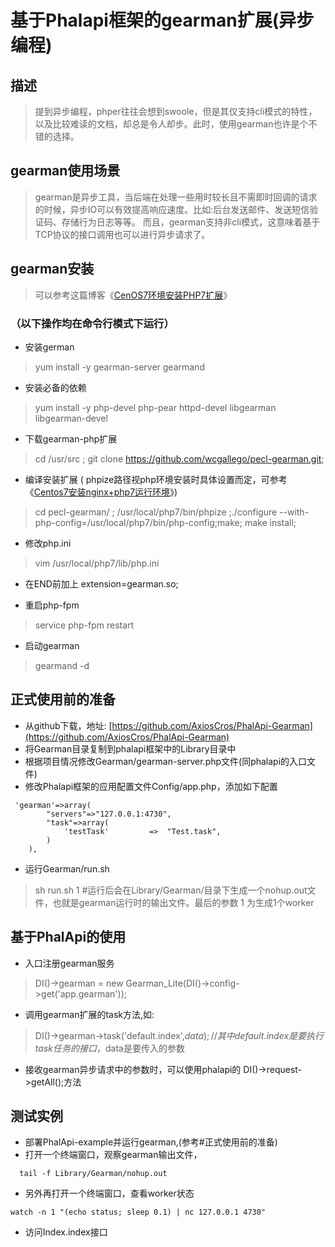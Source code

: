 # 基于Phalapi框架的gearman扩展(异步编程)
## 描述
> 提到异步编程，phper往往会想到swoole，但是其仅支持cli模式的特性，以及比较难读的文档，却总是令人却步。此时，使用gearman也许是个不错的选择。

## gearman使用场景
> gearman是异步工具，当后端在处理一些用时较长且不需即时回调的请求的时候，异步IO可以有效提高响应速度。比如:后台发送邮件、发送短信验证码、存储行为日志等等。
而且，gearman支持非cli模式，这意味着基于TCP协议的接口调用也可以进行异步请求了。

## gearman安装
> 可以参考这篇博客《[CenOS7环境安装PHP7扩展](http://hanxv.cn/index.php/archives/25.html#gearman)》

### （以下操作均在命令行模式下运行）
  * 安装german
  > yum install -y gearman-server gearmand

  * 安装必备的依赖
  > yum install -y php-devel php-pear httpd-devel libgearman libgearman-devel

  * 下载gearman-php扩展
  > cd /usr/src ; git clone https://github.com/wcgallego/pecl-gearman.git;

  * 编译安装扩展 ( phpize路径视php环境安装时具体设置而定，可参考《[Centos7安装nginx+php7运行环境](http://hanxv.cn/index.php/archives/19.html)》)
  > cd pecl-gearman/ ; /usr/local/php7/bin/phpize ;./configure --with-php-config=/usr/local/php7/bin/php-config;make; make install;

  * 修改php.ini
  > vim /usr/local/php7/lib/php.ini

  * 在END前加上 extension=gearman.so;

  * 重启php-fpm
  > service php-fpm restart

  * 启动gearman
  > gearmand -d
  
## 正式使用前的准备
  * 从github下载，地址: [https://github.com/AxiosCros/PhalApi-Gearman](https://github.com/AxiosCros/PhalApi-Gearman)
  * 将Gearman目录复制到phalapi框架中的Library目录中
  * 根据项目情况修改Gearman/gearman-server.php文件(同phalapi的入口文件)
  * 修改Phalapi框架的应用配置文件Config/app.php，添加如下配置

  ``` shell
   'gearman'=>array(
          "servers"=>"127.0.0.1:4730",
          "task"=>array(
              'testTask'         =>  "Test.task",
          )
      ),
  ```

  * 运行Gearman/run.sh
  > sh run.sh 1     #运行后会在Library/Gearman/目录下生成一个nohup.out文件，也就是gearman运行时的输出文件。最后的参数 1 为生成1个worker

## 基于PhalApi的使用
  * 入口注册gearman服务
  > DI()->gearman = new Gearman_Lite(DI()->config->get('app.gearman'));

  * 调用gearman扩展的task方法,如: 
  > DI()->gearman->task('default.index',$data); //其中default.index是要执行task任务的接口，$data是要传入的参数

  * 接收gearman异步请求中的参数时，可以使用phalapi的 DI()->request->getAll();方法
  
## 测试实例
  * 部署PhalApi-example并运行gearman,(参考#正式使用前的准备)
  * 打开一个终端窗口，观察gearman输出文件，

  ``` shell
    tail -f Library/Gearman/nohup.out
  ```

  * 另外再打开一个终端窗口，查看worker状态
  
  ``` shell
  watch -n 1 "(echo status; sleep 0.1) | nc 127.0.0.1 4730"
  ```
  
  * 访问Index.index接口